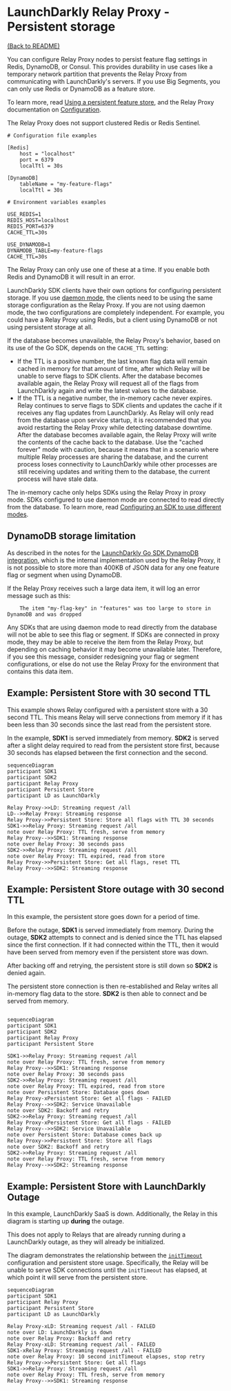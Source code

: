 # LaunchDarkly Relay Proxy - Persistent storage

[(Back to README)](../README.md)

You can configure Relay Proxy nodes to persist feature flag settings in Redis, DynamoDB, or Consul. This provides durability in use cases like a temporary network partition that prevents the Relay Proxy from communicating with LaunchDarkly's servers. If you use Big Segments, you can only use Redis or DynamoDB as a feature store.

To learn more, read [Using a persistent feature store](https://docs.launchdarkly.com/sdk/concepts/data-stores), and the Relay Proxy documentation on [Configuration](./configuration.md).

The Relay Proxy does not support clustered Redis or Redis Sentinel.

```
# Configuration file examples

[Redis]
    host = "localhost"
    port = 6379
    localTtl = 30s

[DynamoDB]
    tableName = "my-feature-flags"
    localTtl = 30s
```

```
# Environment variables examples

USE_REDIS=1
REDIS_HOST=localhost
REDIS_PORT=6379
CACHE_TTL=30s

USE_DYNAMODB=1
DYNAMODB_TABLE=my-feature-flags
CACHE_TTL=30s
```

The Relay Proxy can only use one of these at a time. If you enable both Redis and DynamoDB it will result in an error.

LaunchDarkly SDK clients have their own options for configuring persistent storage. If you use [daemon mode](../README.md#daemon-mode), the clients need to be using the same storage configuration as the Relay Proxy. If you are not using daemon mode, the two configurations are completely independent. For example, you could have a Relay Proxy using Redis, but a client using DynamoDB or not using persistent storage at all.

If the database becomes unavailable, the Relay Proxy's behavior, based on its use of the Go SDK, depends on the `CACHE_TTL` setting:

- If the TTL is a positive number, the last known flag data will remain cached in memory for that amount of time, after which Relay will be unable to serve flags to SDK clients. After the database becomes available again, the Relay Proxy will request all of the flags from LaunchDarkly again and write the latest values to the database.
- If the TTL is a negative number, the in-memory cache never expires. Relay continues to serve flags to SDK clients and updates the cache if it receives any flag updates from LaunchDarkly. As Relay will only read from the database upon service startup, it is recommended that you avoid restarting the Relay Proxy while detecting database downtime. After the database becomes available again, the Relay Proxy will write the contents of the cache back to the database. Use the "cached forever" mode with caution, because it means that in a scenario where multiple Relay processes are sharing the database, and the current process loses connectivity to LaunchDarkly while other processes are still receiving updates and writing them to the database, the current process will have stale data.

The in-memory cache only helps SDKs using the Relay Proxy in proxy mode. SDKs configured to use daemon mode are connected to read directly from the database. To learn more, read [Configuring an SDK to use different modes](https://docs.launchdarkly.com/home/relay-proxy/using#configuring-an-sdk-to-use-different-modes).

## DynamoDB storage limitation

As described in the notes for the [LaunchDarkly Go SDK DynamoDB integration](https://github.com/launchdarkly/go-server-sdk-dynamodb/blob/master/README.md#data-size-limitation), which is the internal implementation used by the Relay Proxy, it is not possible to store more than 400KB of JSON data for any one feature flag or segment when using DynamoDB.

If the Relay Proxy receives such a large data item, it will log an error message such as this:

```
    The item "my-flag-key" in "features" was too large to store in DynamoDB and was dropped
```

Any SDKs that are using daemon mode to read directly from the database will not be able to see this flag or segment. If SDKs are connected in proxy mode, they may be able to receive the item from the Relay Proxy, but depending on caching behavior it may become unavailable later. Therefore, if you see this message, consider redesigning your flag or segment configurations, or else do not use the Relay Proxy for the environment that contains this data item.

## Example: Persistent Store with 30 second TTL

This example shows Relay configured with a persistent store with a 30 second TTL. This means Relay will serve connections
from memory if it has been less than 30 seconds since the last read from the persistent store.

In the example, **SDK1** is served immediately from memory. **SDK2** is served after a slight delay required to read 
from the persistent store first, because 30 seconds has elapsed between the first connection and the second. 

```mermaid
sequenceDiagram
participant SDK1
participant SDK2
participant Relay Proxy
participant Persistent Store
participant LD as LaunchDarkly

Relay Proxy->>LD: Streaming request /all
LD-->>Relay Proxy: Streaming response
Relay Proxy->>Persistent Store: Store all flags with TTL 30 seconds
SDK1->>Relay Proxy: Streaming request /all
note over Relay Proxy: TTL fresh, serve from memory
Relay Proxy-->>SDK1: Streaming response
note over Relay Proxy: 30 seconds pass
SDK2->>Relay Proxy: Streaming request /all
note over Relay Proxy: TTL expired, read from store
Relay Proxy->>Persistent Store: Get all flags, reset TTL
Relay Proxy-->>SDK2: Streaming response
```

## Example: Persistent Store outage with 30 second TTL

In this example, the persistent store goes down for a period of time. 

Before the outage, **SDK1** is served immediately from memory. During the outage, **SDK2** attempts to connect 
and is denied since the TTL has elapsed since the first connection. If it had connected within the TTL, then it would
have been served from memory even if the persistent store was down.

After backing off and retrying, the persistent store is still down so **SDK2** is denied again.

The persistent store connection is then re-established and Relay writes all in-memory flag data to the store. 
**SDK2** is then able to connect and be served from memory.
```mermaid

sequenceDiagram
participant SDK1
participant SDK2
participant Relay Proxy
participant Persistent Store

SDK1->>Relay Proxy: Streaming request /all
note over Relay Proxy: TTL fresh, serve from memory
Relay Proxy-->>SDK1: Streaming response
note over Relay Proxy: 30 seconds pass
SDK2->>Relay Proxy: Streaming request /all
note over Relay Proxy: TTL expired, read from store
note over Persistent Store: Database goes down
Relay Proxy-xPersistent Store: Get all flags - FAILED
Relay Proxy-->>SDK2: Service Unavailable
note over SDK2: Backoff and retry
SDK2->>Relay Proxy: Streaming request /all
Relay Proxy-xPersistent Store: Get all flags - FAILED
Relay Proxy-->>SDK2: Service Unavailable
note over Persistent Store: Database comes back up
Relay Proxy->>Persistent Store: Store all flags
note over SDK2: Backoff and retry
SDK2->>Relay Proxy: Streaming request /all
note over Relay Proxy: TTL fresh, serve from memory
Relay Proxy-->>SDK2: Streaming response
```

## Example: Persistent Store with LaunchDarkly Outage

In this example, LaunchDarkly SaaS is down. Additionally, the Relay in this diagram is starting up **during** the 
outage.

This does not apply to Relays that are already running during a LaunchDarkly outage, as they will already be 
initialized.

The diagram demonstrates the relationship between the [`initTimeout`](./configuration.md#file-section-main) 
configuration and persistent store usage. Specifically, the Relay will be unable to serve SDK connections until
the `initTimeout` has elapsed, at which point it will serve from the persistent store.

```mermaid
sequenceDiagram
participant SDK1
participant Relay Proxy
participant Persistent Store
participant LD as LaunchDarkly

Relay Proxy-xLD: Streaming request /all - FAILED
note over LD: LaunchDarkly is down
note over Relay Proxy: Backoff and retry
Relay Proxy-xLD: Streaming request /all - FAILED
SDK1-xRelay Proxy: Streaming request /all - FAILED
note over Relay Proxy: 10 second initTimeout elapses, stop retry
Relay Proxy->>Persistent Store: Get all flags
SDK1->>Relay Proxy: Streaming request /all
note over Relay Proxy: TTL fresh, serve from memory
Relay Proxy-->>SDK1: Streaming response

```
